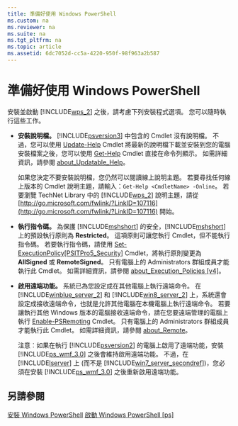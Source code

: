 ```yaml
---
title: 準備好使用 Windows PowerShell
ms.custom: na
ms.reviewer: na
ms.suite: na
ms.tgt_pltfrm: na
ms.topic: article
ms.assetid: 6dc7052d-cc5a-4220-950f-98f963a2b587
---
```

# 準備好使用 Windows PowerShell
安裝並啟動 [!INCLUDE[wps_2](../Token/wps_2_md.md)] 之後，請考慮下列安裝程式選項。 您可以隨時執行這些工作。

-   **安裝說明檔。** [!INCLUDE[psversion3](../Token/psversion3_md.md)] 中包含的 Cmdlet 沒有說明檔。 不過，您可以使用 [Update-Help](https://technet.microsoft.com/en-us/library/93e1d870-ace6-432b-8778-8920291d7545) Cmdlet 將最新的說明檔下載並安裝到您的電腦 安裝檔案之後，您可以使用 [Get-Help](https://technet.microsoft.com/en-us/library/1f46eeb4-49d7-4bec-bb29-395d9b42f54a) Cmdlet 直接在命令列顯示。 如需詳細資訊，請參閱 [about_Updatable_Help](https://technet.microsoft.com/en-us/library/10bba75c-f4ac-4ca1-bbf3-8f34dd521ffe)。

    如果您決定不要安裝說明檔，您仍然可以閱讀線上說明主題。 若要尋找任何線上版本的 Cmdlet 說明主題，請輸入：`Get-Help <CmdletName> -Online`。 若要瀏覽 TechNet Library 中的 [!INCLUDE[wps_2](../Token/wps_2_md.md)] 說明主題，請從 [http://go.microsoft.com/fwlink/?LinkID=107116](http://go.microsoft.com/fwlink/?LinkID=107116) 開始。

-   **執行指令碼。** 為保護 [!INCLUDE[mshshort](../Token/mshshort_md.md)] 的安全，[!INCLUDE[mshshort](../Token/mshshort_md.md)] 上的預設執行原則為 **Restricted**。 這項原則可讓您執行 Cmdlet，但不能執行指令碼。 若要執行指令碼，請使用 [Set-ExecutionPolicy[PSITPro5_Security]](https://technet.microsoft.com/en-us/library/5690a0e1-495b-4e63-8280-65ead7bf01ab) Cmdlet，將執行原則變更為 **AllSigned** 或 **RemoteSigned**。 只有電腦上的 Administrators 群組成員才能執行此 Cmdlet。 如需詳細資訊，請參閱 [about_Execution_Policies [v4]](https://technet.microsoft.com/en-us/library/347708dc-1515-4d74-978b-8334603472e6)。

-   **啟用遠端功能。** 系統已為您設定成在其他電腦上執行遠端命令。 在 [!INCLUDE[winblue_server_2](../Token/winblue_server_2_md.md)] 和 [!INCLUDE[win8_server_2](../Token/win8_server_2_md.md)] 上，系統還會設定成接收遠端命令，也就是允許其他電腦在本機電腦上執行遠端命令。 若要讓執行其他 Windows 版本的電腦接收遠端命令，請在您要遠端管理的電腦上執行 [Enable-PSRemoting](https://technet.microsoft.com/en-us/library/19437c28-33b8-4ac1-9113-8439cc8beffb) Cmdlet。 只有電腦上的 Administrators 群組成員才能執行此 Cmdlet。 如需詳細資訊，請參閱 [about_Remote](https://technet.microsoft.com/en-us/library/9b4a5c87-9162-4adf-bdfe-fbc80b9b8970)。

    注意︰如果在執行 [!INCLUDE[psversion2](../Token/psversion2_md.md)] 的電腦上啟用了遠端功能，安裝 [!INCLUDE[ps_wmf_3.0](../Token/ps_wmf_3.0_md.md)] 之後會維持啟用遠端功能。 不過，在 [!INCLUDE[lserver](../Token/lserver_md.md)] 上 (而不是 [!INCLUDE[win7_server_secondref](../Token/win7_server_secondref_md.md)])，您必須在安裝 [!INCLUDE[ps_wmf_3.0](../Token/ps_wmf_3.0_md.md)] 之後重新啟用遠端功能。

## 另請參閱
[安裝 Windows PowerShell](../Topic/Installing-Windows-PowerShell.md)
[啟動 Windows PowerShell [ps]](https://technet.microsoft.com/en-us/library/8ec8c2d7-8e7c-4722-a3d2-498fe5739a8e)



<!--HONumber=Apr16_HO2-->


